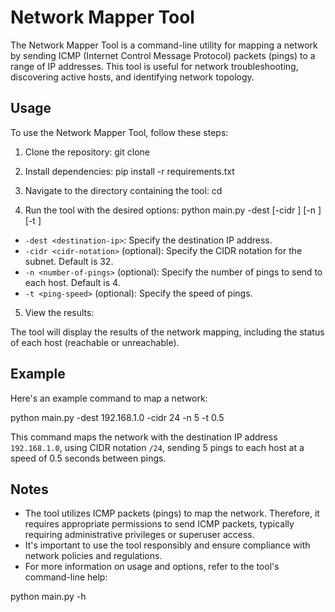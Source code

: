 # Network Mapper Tool

The Network Mapper Tool is a command-line utility for mapping a network by sending ICMP (Internet Control Message Protocol) packets (pings) to a range of IP addresses. This tool is useful for network troubleshooting, discovering active hosts, and identifying network topology.

## Usage

To use the Network Mapper Tool, follow these steps:

1. Clone the repository:
git clone <repository-url>



2. Install dependencies:
pip install -r requirements.txt

3. Navigate to the directory containing the tool:
cd <repository-directory>

4. Run the tool with the desired options:
python main.py -dest <destination-ip> [-cidr <cidr-notation>] [-n <number-of-pings>] [-t <ping-speed>]


- `-dest <destination-ip>`: Specify the destination IP address.
- `-cidr <cidr-notation>` (optional): Specify the CIDR notation for the subnet. Default is 32.
- `-n <number-of-pings>` (optional): Specify the number of pings to send to each host. Default is 4.
- `-t <ping-speed>` (optional): Specify the speed of pings. 

5. View the results:

The tool will display the results of the network mapping, including the status of each host (reachable or unreachable).

## Example

Here's an example command to map a network:

python main.py -dest 192.168.1.0 -cidr 24 -n 5 -t 0.5


This command maps the network with the destination IP address `192.168.1.0`, using CIDR notation `/24`, sending 5 pings to each host at a speed of 0.5 seconds between pings.
## Notes

- The tool utilizes ICMP packets (pings) to map the network. Therefore, it requires appropriate permissions to send ICMP packets, typically requiring administrative privileges or superuser access.
- It's important to use the tool responsibly and ensure compliance with network policies and regulations.
- For more information on usage and options, refer to the tool's command-line help:

python main.py -h


